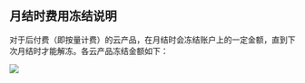 ## 月结时费用冻结说明

对于后付费（即按量计费）的云产品，在月结时会冻结账户上的一定金额，直到下次月结时才能解冻。各云产品冻结金额如下：

![](http://imgcache.tce.fsphere.cn/static/mc.qcloudimg.com/static/img/a4504ae83452837ef9de1396847642a1/image.png)
